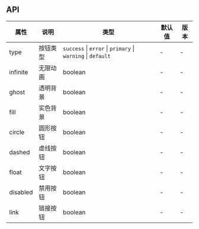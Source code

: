 ## API

| 属性     | 说明     | 类型                                                        | 默认值 | 版本 |
| -------- | -------- | ----------------------------------------------------------- | ------ | ---- |
| type     | 按钮类型 | `success` \| `error` \| `primary` \| `warning` \| `default` | -      | -    |
| infinite | 无限动画 | boolean                                                     | -      | -    |
| ghost    | 透明背景 | boolean                                                     | -      | -    |
| fill     | 实色背景 | boolean                                                     | -      | -    |
| circle   | 圆形按钮 | boolean                                                     | -      | -    |
| dashed   | 虚线按钮 | boolean                                                     | -      | -    |
| float    | 文字按钮 | boolean                                                     | -      | -    |
| disabled | 禁用按钮 | boolean                                                     | -      | -    |
| link     | 链接按钮 | boolean                                                     | -      | -    |

